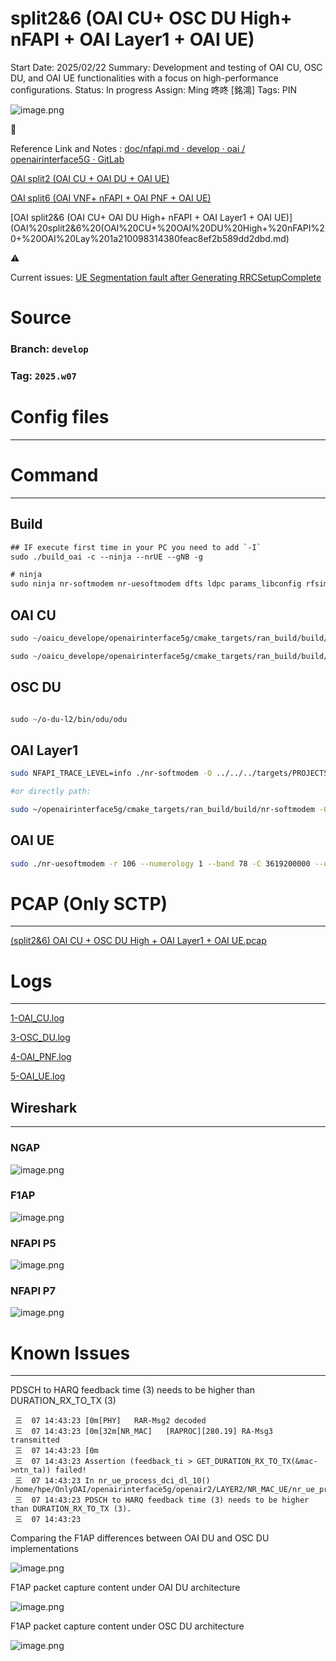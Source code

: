 # split2&6 (OAI CU+ OSC DU High+ nFAPI + OAI Layer1 + OAI UE)

Start Date: 2025/02/22
Summary: Development and testing of OAI CU, OSC DU, and OAI UE functionalities with a focus on high-performance configurations.
Status: In progress
Assign: Ming 咚咚 [銘鴻]
Tags: PIN

![image.png](image%20115.png)

<aside>
📃

Reference Link and Notes : [doc/nfapi.md · develop · oai / openairinterface5G · GitLab](https://gitlab.eurecom.fr/oai/openairinterface5g/-/blob/develop/doc/nfapi.md?ref_type=heads)

[OAI split2 (OAI CU + OAI DU + OAI UE)](OAI%20split2%20(OAI%20CU%20+%20OAI%20DU%20+%20OAI%20UE)%201a2100983143808a8c3fcc9cf136143e.md) 

[OAI split6 (OAI VNF+ nFAPI + OAI PNF + OAI UE)](OAI%20split6%20(OAI%20VNF+%20nFAPI%20+%20OAI%20PNF%20+%20OAI%20UE)%201a2100983143800db810f9d6e5ff856c.md) 

[OAI split2&6 (OAI CU+ OAI DU High+ nFAPI + OAI Layer1 + OAI UE)](OAI%20split2&6%20(OAI%20CU+%20OAI%20DU%20High+%20nFAPI%20+%20OAI%20Lay%201a210098314380feac8ef2b589dd2dbd.md) 

</aside>

<aside>
⚠️

Current issues: [UE Segmentation fault after Generating RRCSetupComplete](UE%20Segmentation%20fault%20after%20Generating%20RRCSetupCom%2012110098314381d1adf3f719885a3bf8.md) 

</aside>

# Source

[](https://gitlab.eurecom.fr/oai/openairinterface5g)

### Branch: `develop`

### Tag: `2025.w07`

# Config files

---

# Command

---

## Build

```css
## IF execute first time in your PC you need to add `-I`
sudo ./build_oai -c --ninja --nrUE --gNB -g

# ninja 
sudo ninja nr-softmodem nr-uesoftmodem dfts ldpc params_libconfig rfsimulator
```

## OAI CU

```css
sudo ~/oaicu_develope/openairinterface5g/cmake_targets/ran_build/build/nr-softmodem --sa -O ci-scripts/conf_files/gnb-cu.sa.band78.106prb.conf
```

```css
sudo ~/oaicu_develope/openairinterface5g/cmake_targets/ran_build/build/nr-softmodem --sa -O /home/hpe/NTUST-script/CONFIG/gnb-cu.sa.band78.106prb.conf
```

## OSC DU

```css

sudo ~/o-du-l2/bin/odu/odu 
```

## OAI Layer1

```bash
sudo NFAPI_TRACE_LEVEL=info ./nr-softmodem -O ../../../targets/PROJECTS/GENERIC-NR-5GC/CONF/gnb-pnf.band78.rfsim.conf --nfapi PNF --rfsim 

#or directly path:

sudo ~/openairinterface5g/cmake_targets/ran_build/build/nr-softmodem -O /home/hpe/OnlyOAI/openairinterface5g/targets/PROJECTS/GENERIC-NR-5GC/CONF/gnb-pnf.band78.rfsim.conf --nfapi PNF --rfsim --rfsimulator.serveraddr server --sa
```

## OAI UE

```bash
sudo ./nr-uesoftmodem -r 106 --numerology 1 --band 78 -C 3619200000 --uicc0.imsi 001010000000001 --rfsim 
```

# PCAP (Only SCTP)

---

[(split2&6) OAI CU + OSC DU High + OAI Layer1 + OAI UE.pcap]((split26)_OAI_CU__OSC_DU_High__OAI_Layer1__OAI_UE%201.pcap)

# Logs

---

[1-OAI_CU.log](1-OAI_CU%201.log)

[3-OSC_DU.log](3-OSC_DU.log)

[4-OAI_PNF.log](4-OAI_PNF.log)

[5-OAI_UE.log](5-OAI_UE.log)

## Wireshark

---

### NGAP

![image.png](image%20116.png)

### F1AP

![image.png](image%20117.png)

### NFAPI P5

![image.png](image%20118.png)

### NFAPI P7

![image.png](image%20119.png)

# Known Issues

---

PDSCH to HARQ feedback time (3) needs to be higher than DURATION_RX_TO_TX (3)

```
 三  07 14:43:23 [0m[PHY]   RAR-Msg2 decoded
 三  07 14:43:23 [0m[32m[NR_MAC]   [RAPROC][280.19] RA-Msg3 transmitted
 三  07 14:43:23 [0m
 三  07 14:43:23 Assertion (feedback_ti > GET_DURATION_RX_TO_TX(&mac->ntn_ta)) failed!
 三  07 14:43:23 In nr_ue_process_dci_dl_10() /home/hpe/OnlyOAI/openairinterface5g/openair2/LAYER2/NR_MAC_UE/nr_ue_procedures.c:915
 三  07 14:43:23 PDSCH to HARQ feedback time (3) needs to be higher than DURATION_RX_TO_TX (3).
 三  07 14:43:23 
```

Comparing the F1AP differences between OAI DU and OSC DU implementations

![image.png](image%20120.png)

F1AP packet capture content under OAI DU architecture

![image.png](image%20121.png)

F1AP packet capture content under OSC DU architecture

![image.png](image%20122.png)